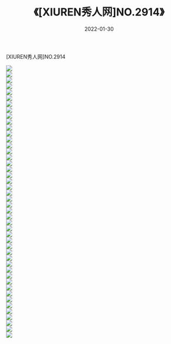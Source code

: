 ﻿---
layout: post
title:  《[XIUREN秀人网]NO.2914》
date:   2022-01-30
img: http://img.660000.xyz/Sharelink/秀人网/秀人网第03部分/[XIUREN秀人网]NO.2914/000.jpg
categories: [美女, 清纯, 唯美]
---

[XIUREN秀人网]NO.2914

 ![](http://img.660000.xyz/Sharelink/秀人网/秀人网第03部分/[XIUREN秀人网]NO.2914/001.jpg) <br>![](http://img.660000.xyz/Sharelink/秀人网/秀人网第03部分/[XIUREN秀人网]NO.2914/002.jpg) <br>![](http://img.660000.xyz/Sharelink/秀人网/秀人网第03部分/[XIUREN秀人网]NO.2914/003.jpg) <br>![](http://img.660000.xyz/Sharelink/秀人网/秀人网第03部分/[XIUREN秀人网]NO.2914/004.jpg) <br>![](http://img.660000.xyz/Sharelink/秀人网/秀人网第03部分/[XIUREN秀人网]NO.2914/005.jpg) <br>![](http://img.660000.xyz/Sharelink/秀人网/秀人网第03部分/[XIUREN秀人网]NO.2914/006.jpg) <br>![](http://img.660000.xyz/Sharelink/秀人网/秀人网第03部分/[XIUREN秀人网]NO.2914/007.jpg) <br>![](http://img.660000.xyz/Sharelink/秀人网/秀人网第03部分/[XIUREN秀人网]NO.2914/008.jpg) <br>![](http://img.660000.xyz/Sharelink/秀人网/秀人网第03部分/[XIUREN秀人网]NO.2914/009.jpg) <br>![](http://img.660000.xyz/Sharelink/秀人网/秀人网第03部分/[XIUREN秀人网]NO.2914/010.jpg) <br>![](http://img.660000.xyz/Sharelink/秀人网/秀人网第03部分/[XIUREN秀人网]NO.2914/011.jpg) <br>![](http://img.660000.xyz/Sharelink/秀人网/秀人网第03部分/[XIUREN秀人网]NO.2914/012.jpg) <br>![](http://img.660000.xyz/Sharelink/秀人网/秀人网第03部分/[XIUREN秀人网]NO.2914/013.jpg) <br>![](http://img.660000.xyz/Sharelink/秀人网/秀人网第03部分/[XIUREN秀人网]NO.2914/014.jpg) <br>![](http://img.660000.xyz/Sharelink/秀人网/秀人网第03部分/[XIUREN秀人网]NO.2914/015.jpg) <br>![](http://img.660000.xyz/Sharelink/秀人网/秀人网第03部分/[XIUREN秀人网]NO.2914/016.jpg) <br>![](http://img.660000.xyz/Sharelink/秀人网/秀人网第03部分/[XIUREN秀人网]NO.2914/017.jpg) <br>![](http://img.660000.xyz/Sharelink/秀人网/秀人网第03部分/[XIUREN秀人网]NO.2914/018.jpg) <br>![](http://img.660000.xyz/Sharelink/秀人网/秀人网第03部分/[XIUREN秀人网]NO.2914/019.jpg) <br>![](http://img.660000.xyz/Sharelink/秀人网/秀人网第03部分/[XIUREN秀人网]NO.2914/020.jpg) <br>![](http://img.660000.xyz/Sharelink/秀人网/秀人网第03部分/[XIUREN秀人网]NO.2914/021.jpg) <br>![](http://img.660000.xyz/Sharelink/秀人网/秀人网第03部分/[XIUREN秀人网]NO.2914/022.jpg) <br>![](http://img.660000.xyz/Sharelink/秀人网/秀人网第03部分/[XIUREN秀人网]NO.2914/023.jpg) <br>![](http://img.660000.xyz/Sharelink/秀人网/秀人网第03部分/[XIUREN秀人网]NO.2914/024.jpg) <br>![](http://img.660000.xyz/Sharelink/秀人网/秀人网第03部分/[XIUREN秀人网]NO.2914/025.jpg) <br>![](http://img.660000.xyz/Sharelink/秀人网/秀人网第03部分/[XIUREN秀人网]NO.2914/026.jpg) <br>![](http://img.660000.xyz/Sharelink/秀人网/秀人网第03部分/[XIUREN秀人网]NO.2914/027.jpg) <br>![](http://img.660000.xyz/Sharelink/秀人网/秀人网第03部分/[XIUREN秀人网]NO.2914/028.jpg) <br>![](http://img.660000.xyz/Sharelink/秀人网/秀人网第03部分/[XIUREN秀人网]NO.2914/029.jpg) <br>![](http://img.660000.xyz/Sharelink/秀人网/秀人网第03部分/[XIUREN秀人网]NO.2914/030.jpg) <br>![](http://img.660000.xyz/Sharelink/秀人网/秀人网第03部分/[XIUREN秀人网]NO.2914/031.jpg) <br>![](http://img.660000.xyz/Sharelink/秀人网/秀人网第03部分/[XIUREN秀人网]NO.2914/032.jpg) <br>![](http://img.660000.xyz/Sharelink/秀人网/秀人网第03部分/[XIUREN秀人网]NO.2914/033.jpg) <br>![](http://img.660000.xyz/Sharelink/秀人网/秀人网第03部分/[XIUREN秀人网]NO.2914/034.jpg) <br>![](http://img.660000.xyz/Sharelink/秀人网/秀人网第03部分/[XIUREN秀人网]NO.2914/035.jpg) <br>![](http://img.660000.xyz/Sharelink/秀人网/秀人网第03部分/[XIUREN秀人网]NO.2914/036.jpg) <br>![](http://img.660000.xyz/Sharelink/秀人网/秀人网第03部分/[XIUREN秀人网]NO.2914/037.jpg) <br>![](http://img.660000.xyz/Sharelink/秀人网/秀人网第03部分/[XIUREN秀人网]NO.2914/038.jpg) <br>![](http://img.660000.xyz/Sharelink/秀人网/秀人网第03部分/[XIUREN秀人网]NO.2914/039.jpg) <br>![](http://img.660000.xyz/Sharelink/秀人网/秀人网第03部分/[XIUREN秀人网]NO.2914/040.jpg) <br>![](http://img.660000.xyz/Sharelink/秀人网/秀人网第03部分/[XIUREN秀人网]NO.2914/041.jpg) <br>![](http://img.660000.xyz/Sharelink/秀人网/秀人网第03部分/[XIUREN秀人网]NO.2914/042.jpg) <br>![](http://img.660000.xyz/Sharelink/秀人网/秀人网第03部分/[XIUREN秀人网]NO.2914/043.jpg) <br>![](http://img.660000.xyz/Sharelink/秀人网/秀人网第03部分/[XIUREN秀人网]NO.2914/044.jpg) <br>![](http://img.660000.xyz/Sharelink/秀人网/秀人网第03部分/[XIUREN秀人网]NO.2914/045.jpg) <br>![](http://img.660000.xyz/Sharelink/秀人网/秀人网第03部分/[XIUREN秀人网]NO.2914/046.jpg) <br>